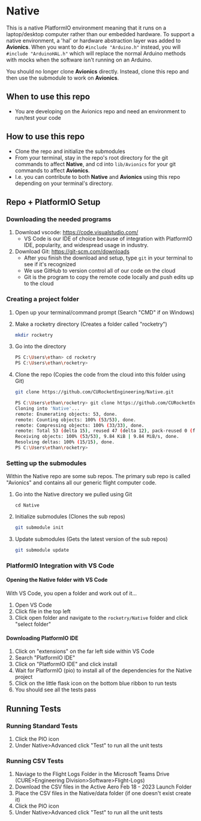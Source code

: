 # Native

This is a native PlatformIO environment meaning that it runs on a laptop/desktop computer rather than our embedded hardware. 
To support a native environment, a 'hal' or hardware abstraction layer was added to **Avionics**. When you want to 
do `#include "Arduino.h"` instead, you will `#include "ArduinoHAL.h"` which will replace the normal Arduino methods with
mocks when the software isn't running on an Arduino.

You should no longer clone **Avionics** directly. Instead, clone this repo and then use the submodule to work on **Avionics**.

## When to use this repo
- You are developing on the Avionics repo and need an environment to run/test your code

## How to use this repo
- Clone the repo and initialize the submodules
- From your terminal, stay in the repo's root directory for the git commands to affect **Native**, and cd into `lib/Avionics` for your git commands to affect **Avionics**.
- I.e. you can contribute to both **Native** and **Avionics** using this repo depending on your terminal's directory. 

## Repo + PlatformIO Setup

### Downloading the needed programs
1. Download vscode: https://code.visualstudio.com/  
   - VS Code is our IDE of choice because of integration with PlatformIO IDE, popularity,
    and widespread usage in industry. 
2. Download Git: https://git-scm.com/downloads
	- After you finish the download and setup, type `git` in your terminal to see if it's recognized
	- We use GitHub to version control all of our code on the cloud
	- Git is the program to copy the remote code locally and push edits up to the cloud

### Creating a project folder 
1. Open up your terminal/command prompt (Search "CMD" if on Windows)
2. Make a rocketry directory (Creates a folder called "rocketry")
    ```bash
    mkdir rocketry
    ``` 
3. Go into the directory

	```bash
	PS C:\Users\ethan> cd rocketry
	PS C:\Users\ethan\rocketry>
	```
	
4. Clone the repo (Copies the code from the cloud into this folder using Git)
    ```bash
    git clone https://github.com/CURocketEngineering/Native.git
    ```
    ```bash 
    PS C:\Users\ethan\rocketry> git clone https://github.com/CURocketEngineering/Native.git
    Cloning into 'Native'...
    remote: Enumerating objects: 53, done.
    remote: Counting objects: 100% (53/53), done.
    remote: Compressing objects: 100% (33/33), done.
    remote: Total 53 (delta 15), reused 47 (delta 12), pack-reused 0 (from 0)
    Receiving objects: 100% (53/53), 9.84 KiB | 9.84 MiB/s, done.
    Resolving deltas: 100% (15/15), done.
    PS C:\Users\ethan\rocketry>
    ```

### Setting up the submodules
Within the Native repo are some sub repos. The primary sub repo
is called "Avionics" and contains all our generic flight computer code.

1. Go into the Native directory we pulled using Git
    ```
    cd Native
    ```
2. Initialize submodules (Clones the sub repos)
    ```bash
    git submodule init
    ```
3. Update submodules (Gets the latest version of the sub repos)
    ```bash
    git submodule update
    ```

### PlatformIO Integration with VS Code
#### Opening the Native folder with VS Code
With VS Code, you open a folder and work out of it...
1.  Open VS Code 
2. Click file in the top left
3. Click open folder and navigate to the `rocketry/Native` folder and click "select folder"

#### Downloading PlatformIO IDE
1. Click on "extensions" on the far left side within VS Code
4. Search "PlatformIO IDE"
5. Click on "PlatformIO IDE" and click install
6. Wait for PlatformIO (pio) to install all of the dependencies for the Native project
7. Click on the little flask icon on the bottom blue ribbon to run tests
8. You should see all the tests pass

## Running Tests

### Running Standard Tests
1. Click the PIO icon
2. Under Native>Advanced click "Test" to run all the unit tests

### Running CSV Tests
1. Naviage to the Flight Logs Folder in the Microsoft Teams Drive (CURE>Engineering Division>Software>Flight-Logs)
2. Download the CSV files in the Active Aero Feb 18 - 2023 Launch Folder
3. Place the CSV files in the Native/data folder (if one doesn't exist create it)
4. Click the PIO icon
5. Under Native>Advanced click "Test" to run all the unit tests